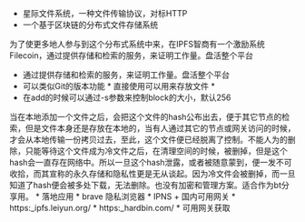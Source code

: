 - 星际文件系统，一种文件传输协议，对标HTTP
- 一个基于区块链的分布式文件存储系统

为了使更多地人参与到这个分布式系统中来，在IPFS智商有一个激励系统Filecoin，通过提供存储和检索的服务，来证明工作量。盘活整个平台
* 通过提供存储和检索的服务，来证明工作量。盘活整个平台
* 可以类似Git的版本功能 * 直接使用可以用来存放文件 *
* 在add的时候可以通过-s参数来控制block的大小，默认256

当在本地添加一个文件之后，会把这个文件的hash公布出去，便于其它节点的检索，但是文件本身还是存放在本地的，当有人通过其它的节点或网关访问的时候，才会从本地传输一份拷贝过去，至此，这个文件便已经脱离了控制。不能人为的删除，只能等待这个文件成为冷文件之后，在清理空间的时候，被删掉，但是这个hash会一直存在网络中。所以一旦这个hash泄露，或者被随意蒙到，便一发不可收拾，而其宣称的永久存储和隐私性更是无从谈起。因为冷文件会被删掉，而一旦知道了hash便会被多处下载，无法删除。也没有加密和管理方案。适合作为bt分享用。
    * 落地应用 * brave 隐私浏览器 * IPNS + 国内可用网关 *
https:_ipfs.leiyun.org/ * https:_hardbin.com/ * 可用网关获取
